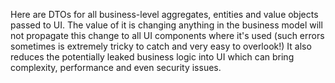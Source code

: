 Here are DTOs for all business-level aggregates, entities and value objects passed to UI.
The value of it is changing anything in the business model will not propagate this change to all UI components where it's used (such errors sometimes is extremely tricky to catch and very easy to overlook!)
It also reduces the potentially leaked business logic into UI which can bring complexity, performance and even security issues.